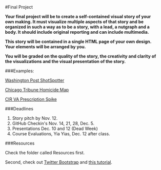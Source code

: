 #Final Project

__Your final project will be to create a self-contained visual story of your own making. It must visualize multiple aspects of that story and be organized in such a way as to be a story, with a lead, a nutgraph and a body. It should include original reporting and can include multimedia.__

__This story will be contained in a single HTML page of your own design. Your elements will be arranged by you.__

__You will be graded on the quality of the story, the creativity and clarity of the visualizations and the visual presentation of the story.__

###Examples:

[Washington Post ShotSpotter](http://www.washingtonpost.com/wp-srv/special/local/dc-shot-spotter/)

[Chicago Tribune Homicide Map](http://crime.chicagotribune.com/chicago/homicides)

[CIR VA Prescription Spike](http://www.cironline.org/node/5263)

###Deadlines

1. Story pitch by Nov. 12.
2. GitHub Checkin's Nov. 14, 21, 28, Dec. 5. 
3. Presentations Dec. 10 and 12 (Dead Week)
4. Course Evaluations, Yia Yias, Dec. 12 after class.


###Resources

Check the folder called Resources first.

Second, check out [Twitter Bootstrap](http://getbootstrap.com/) and [this tutorial](http://www.sitepoint.com/twitter-bootstrap-tutorial-handling-complex-designs/).


